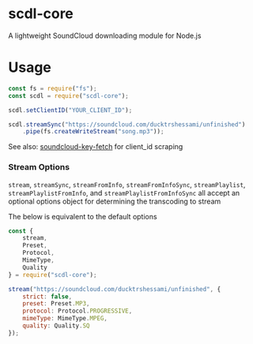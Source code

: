 # scdl-core

A lightweight SoundCloud downloading module for Node.js

# Usage

```js
const fs = require("fs");
const scdl = require("scdl-core");

scdl.setClientID("YOUR_CLIENT_ID");

scdl.streamSync("https://soundcloud.com/ducktrshessami/unfinished")
    .pipe(fs.createWriteStream("song.mp3"));
```

See also: [soundcloud-key-fetch](https://www.npmjs.com/package/soundcloud-key-fetch) for client_id scraping

### Stream Options
`stream`, `streamSync`, `streamFromInfo`, `streamFromInfoSync`, `streamPlaylist`, `streamPlaylistFromInfo`, and `streamPlaylistFromInfoSync` all accept an optional options object for determining the transcoding to stream

The below is equivalent to the default options

```js
const {
    stream,
    Preset,
    Protocol,
    MimeType,
    Quality
} = require("scdl-core");

stream("https://soundcloud.com/ducktrshessami/unfinished", {
    strict: false,
    preset: Preset.MP3,
    protocol: Protocol.PROGRESSIVE,
    mimeType: MimeType.MPEG,
    quality: Quality.SQ
});
```
